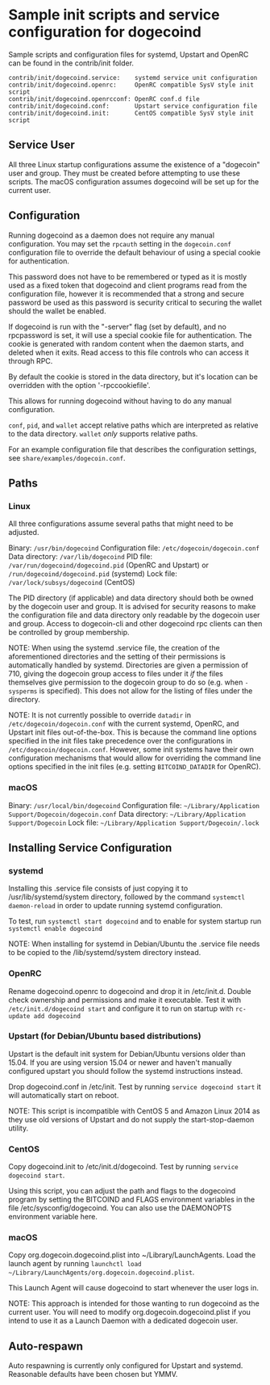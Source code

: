 Sample init scripts and service configuration for dogecoind
==========================================================

Sample scripts and configuration files for systemd, Upstart and OpenRC
can be found in the contrib/init folder.

    contrib/init/dogecoind.service:    systemd service unit configuration
    contrib/init/dogecoind.openrc:     OpenRC compatible SysV style init script
    contrib/init/dogecoind.openrcconf: OpenRC conf.d file
    contrib/init/dogecoind.conf:       Upstart service configuration file
    contrib/init/dogecoind.init:       CentOS compatible SysV style init script

Service User
---------------------------------

All three Linux startup configurations assume the existence of a "dogecoin" user
and group.  They must be created before attempting to use these scripts.
The macOS configuration assumes dogecoind will be set up for the current user.

Configuration
---------------------------------

Running dogecoind as a daemon does not require any manual configuration. You may
set the `rpcauth` setting in the `dogecoin.conf` configuration file to override
the default behaviour of using a special cookie for authentication.

This password does not have to be remembered or typed as it is mostly used
as a fixed token that dogecoind and client programs read from the configuration
file, however it is recommended that a strong and secure password be used
as this password is security critical to securing the wallet should the
wallet be enabled.

If dogecoind is run with the "-server" flag (set by default), and no rpcpassword is set,
it will use a special cookie file for authentication. The cookie is generated with random
content when the daemon starts, and deleted when it exits. Read access to this file
controls who can access it through RPC.

By default the cookie is stored in the data directory, but it's location can be overridden
with the option '-rpccookiefile'.

This allows for running dogecoind without having to do any manual configuration.

`conf`, `pid`, and `wallet` accept relative paths which are interpreted as
relative to the data directory. `wallet` *only* supports relative paths.

For an example configuration file that describes the configuration settings,
see `share/examples/dogecoin.conf`.

Paths
---------------------------------

### Linux

All three configurations assume several paths that might need to be adjusted.

Binary:              `/usr/bin/dogecoind`
Configuration file:  `/etc/dogecoin/dogecoin.conf`
Data directory:      `/var/lib/dogecoind`
PID file:            `/var/run/dogecoind/dogecoind.pid` (OpenRC and Upstart) or `/run/dogecoind/dogecoind.pid` (systemd)
Lock file:           `/var/lock/subsys/dogecoind` (CentOS)

The PID directory (if applicable) and data directory should both be owned by the
dogecoin user and group. It is advised for security reasons to make the
configuration file and data directory only readable by the dogecoin user and
group. Access to dogecoin-cli and other dogecoind rpc clients can then be
controlled by group membership.

NOTE: When using the systemd .service file, the creation of the aforementioned
directories and the setting of their permissions is automatically handled by
systemd. Directories are given a permission of 710, giving the dogecoin group
access to files under it _if_ the files themselves give permission to the
dogecoin group to do so (e.g. when `-sysperms` is specified). This does not allow
for the listing of files under the directory.

NOTE: It is not currently possible to override `datadir` in
`/etc/dogecoin/dogecoin.conf` with the current systemd, OpenRC, and Upstart init
files out-of-the-box. This is because the command line options specified in the
init files take precedence over the configurations in
`/etc/dogecoin/dogecoin.conf`. However, some init systems have their own
configuration mechanisms that would allow for overriding the command line
options specified in the init files (e.g. setting `BITCOIND_DATADIR` for
OpenRC).

### macOS

Binary:              `/usr/local/bin/dogecoind`
Configuration file:  `~/Library/Application Support/Dogecoin/dogecoin.conf`
Data directory:      `~/Library/Application Support/Dogecoin`
Lock file:           `~/Library/Application Support/Dogecoin/.lock`

Installing Service Configuration
-----------------------------------

### systemd

Installing this .service file consists of just copying it to
/usr/lib/systemd/system directory, followed by the command
`systemctl daemon-reload` in order to update running systemd configuration.

To test, run `systemctl start dogecoind` and to enable for system startup run
`systemctl enable dogecoind`

NOTE: When installing for systemd in Debian/Ubuntu the .service file needs to be copied to the /lib/systemd/system directory instead.

### OpenRC

Rename dogecoind.openrc to dogecoind and drop it in /etc/init.d.  Double
check ownership and permissions and make it executable.  Test it with
`/etc/init.d/dogecoind start` and configure it to run on startup with
`rc-update add dogecoind`

### Upstart (for Debian/Ubuntu based distributions)

Upstart is the default init system for Debian/Ubuntu versions older than 15.04. If you are using version 15.04 or newer and haven't manually configured upstart you should follow the systemd instructions instead.

Drop dogecoind.conf in /etc/init.  Test by running `service dogecoind start`
it will automatically start on reboot.

NOTE: This script is incompatible with CentOS 5 and Amazon Linux 2014 as they
use old versions of Upstart and do not supply the start-stop-daemon utility.

### CentOS

Copy dogecoind.init to /etc/init.d/dogecoind. Test by running `service dogecoind start`.

Using this script, you can adjust the path and flags to the dogecoind program by
setting the BITCOIND and FLAGS environment variables in the file
/etc/sysconfig/dogecoind. You can also use the DAEMONOPTS environment variable here.

### macOS

Copy org.dogecoin.dogecoind.plist into ~/Library/LaunchAgents. Load the launch agent by
running `launchctl load ~/Library/LaunchAgents/org.dogecoin.dogecoind.plist`.

This Launch Agent will cause dogecoind to start whenever the user logs in.

NOTE: This approach is intended for those wanting to run dogecoind as the current user.
You will need to modify org.dogecoin.dogecoind.plist if you intend to use it as a
Launch Daemon with a dedicated dogecoin user.

Auto-respawn
-----------------------------------

Auto respawning is currently only configured for Upstart and systemd.
Reasonable defaults have been chosen but YMMV.
